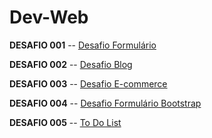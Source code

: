 # Dev-Web

**DESAFIO 001**
-- [Desafio Formulário](https://lele-sf.github.io/dev-web/desafios/D001/)

**DESAFIO 002**
-- [Desafio Blog](https://lele-sf.github.io/dev-web/desafios/blog/)

**DESAFIO 003**
-- [Desafio E-commerce](https://lele-sf.github.io/dev-web/desafios/e-commerce/)

**DESAFIO 004**
-- [Desafio Formulário Bootstrap](https://lele-sf.github.io/dev-web/desafios/form-bootstrap/)

**DESAFIO 005**
-- [To Do List](https://lele-sf.github.io/dev-web/desafios/ToDoList/)
